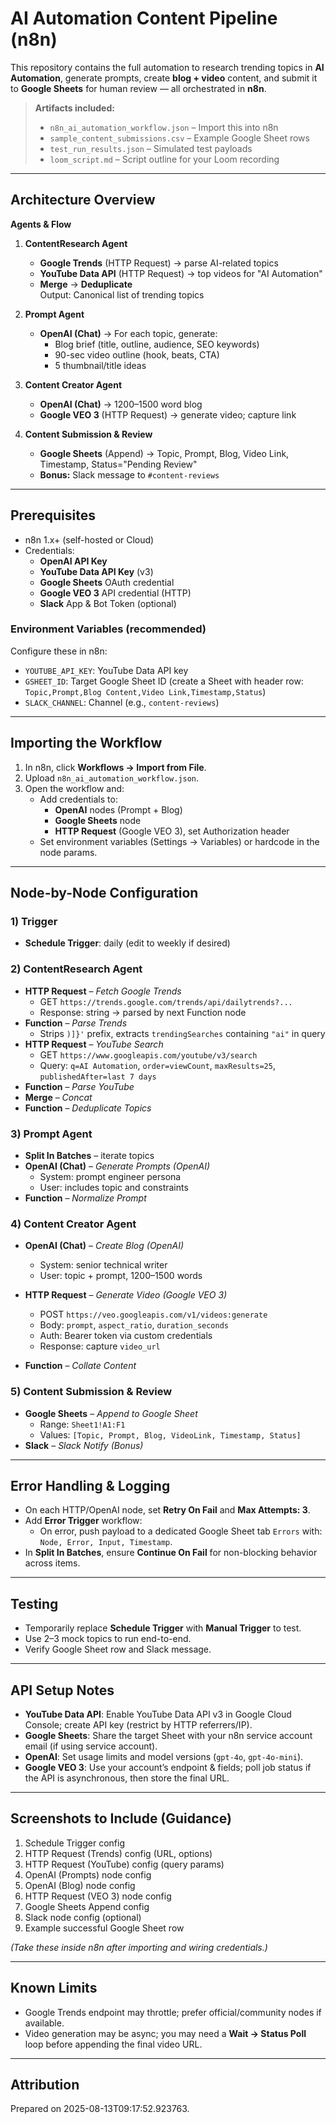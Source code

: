 # AI Automation Content Pipeline (n8n)

This repository contains the full automation to research trending topics in **AI Automation**, generate prompts, create **blog + video** content, and submit it to **Google Sheets** for human review — all orchestrated in **n8n**.

> **Artifacts included:**  
> - `n8n_ai_automation_workflow.json` – Import this into n8n  
> - `sample_content_submissions.csv` – Example Google Sheet rows  
> - `test_run_results.json` – Simulated test payloads  
> - `loom_script.md` – Script outline for your Loom recording

---

## Architecture Overview

**Agents & Flow**

1. **ContentResearch Agent**
   - **Google Trends** (HTTP Request) → parse AI-related topics
   - **YouTube Data API** (HTTP Request) → top videos for "AI Automation"
   - **Merge** → **Deduplicate**  
   Output: Canonical list of trending topics

2. **Prompt Agent**
   - **OpenAI (Chat)** → For each topic, generate:
     - Blog brief (title, outline, audience, SEO keywords)
     - 90-sec video outline (hook, beats, CTA)
     - 5 thumbnail/title ideas

3. **Content Creator Agent**
   - **OpenAI (Chat)** → 1200–1500 word blog
   - **Google VEO 3** (HTTP Request) → generate video; capture link

4. **Content Submission & Review**
   - **Google Sheets** (Append) → Topic, Prompt, Blog, Video Link, Timestamp, Status="Pending Review"
   - **Bonus:** Slack message to `#content-reviews`

---

## Prerequisites

- n8n 1.x+ (self-hosted or Cloud)
- Credentials:
  - **OpenAI API Key**
  - **YouTube Data API Key** (v3)
  - **Google Sheets** OAuth credential
  - **Google VEO 3** API credential (HTTP)
  - **Slack** App & Bot Token (optional)

### Environment Variables (recommended)
Configure these in n8n:
- `YOUTUBE_API_KEY`: YouTube Data API key
- `GSHEET_ID`: Target Google Sheet ID (create a Sheet with header row: `Topic,Prompt,Blog Content,Video Link,Timestamp,Status`)
- `SLACK_CHANNEL`: Channel (e.g., `content-reviews`)

---

## Importing the Workflow

1. In n8n, click **Workflows → Import from File**.
2. Upload `n8n_ai_automation_workflow.json`.
3. Open the workflow and:
   - Add credentials to:
     - **OpenAI** nodes (Prompt + Blog)
     - **Google Sheets** node
     - **HTTP Request** (Google VEO 3), set Authorization header
   - Set environment variables (Settings → Variables) or hardcode in the node params.

---

## Node-by-Node Configuration

### 1) Trigger
- **Schedule Trigger**: daily (edit to weekly if desired)

### 2) ContentResearch Agent
- **HTTP Request** – *Fetch Google Trends*  
  - GET `https://trends.google.com/trends/api/dailytrends?...`  
  - Response: string → parsed by next Function node
- **Function** – *Parse Trends*  
  - Strips `)]}'` prefix, extracts `trendingSearches` containing `"ai"` in query
- **HTTP Request** – *YouTube Search*  
  - GET `https://www.googleapis.com/youtube/v3/search`  
  - Query: `q=AI Automation`, `order=viewCount`, `maxResults=25`, `publishedAfter=last 7 days`
- **Function** – *Parse YouTube*
- **Merge** – *Concat*
- **Function** – *Deduplicate Topics*

### 3) Prompt Agent
- **Split In Batches** – iterate topics
- **OpenAI (Chat)** – *Generate Prompts (OpenAI)*  
  - System: prompt engineer persona  
  - User: includes topic and constraints
- **Function** – *Normalize Prompt*

### 4) Content Creator Agent
- **OpenAI (Chat)** – *Create Blog (OpenAI)*  
  - System: senior technical writer  
  - User: topic + prompt, 1200–1500 words
- **HTTP Request** – *Generate Video (Google VEO 3)*  
  - POST `https://veo.googleapis.com/v1/videos:generate`  
  - Body: `prompt`, `aspect_ratio`, `duration_seconds`  
  - Auth: Bearer token via custom credentials  
  - Response: capture `video_url`

- **Function** – *Collate Content*

### 5) Content Submission & Review
- **Google Sheets** – *Append to Google Sheet*  
  - Range: `Sheet1!A1:F1`  
  - Values: `[Topic, Prompt, Blog, VideoLink, Timestamp, Status]`
- **Slack** – *Slack Notify (Bonus)*

---

## Error Handling & Logging

- On each HTTP/OpenAI node, set **Retry On Fail** and **Max Attempts: 3**.
- Add **Error Trigger** workflow:
  - On error, push payload to a dedicated Google Sheet tab `Errors` with: `Node, Error, Input, Timestamp`.
- In **Split In Batches**, ensure **Continue On Fail** for non-blocking behavior across items.

---

## Testing

- Temporarily replace **Schedule Trigger** with **Manual Trigger** to test.
- Use 2–3 mock topics to run end-to-end.
- Verify Google Sheet row and Slack message.

---

## API Setup Notes

- **YouTube Data API**: Enable YouTube Data API v3 in Google Cloud Console; create API key (restrict by HTTP referrers/IP).
- **Google Sheets**: Share the target Sheet with your n8n service account email (if using service account).
- **OpenAI**: Set usage limits and model versions (`gpt-4o`, `gpt-4o-mini`).
- **Google VEO 3**: Use your account’s endpoint & fields; poll job status if the API is asynchronous, then store the final URL.

---

## Screenshots to Include (Guidance)

1. Schedule Trigger config
2. HTTP Request (Trends) config (URL, options)
3. HTTP Request (YouTube) config (query params)
4. OpenAI (Prompts) node config
5. OpenAI (Blog) node config
6. HTTP Request (VEO 3) node config
7. Google Sheets Append config
8. Slack node config (optional)
9. Example successful Google Sheet row

*(Take these inside n8n after importing and wiring credentials.)*

---

## Known Limits

- Google Trends endpoint may throttle; prefer official/community nodes if available.
- Video generation may be async; you may need a **Wait → Status Poll** loop before appending the final video URL.

---

## Attribution

Prepared on 2025-08-13T09:17:52.923763.

